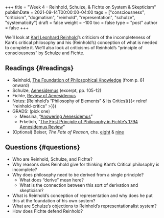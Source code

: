 +++
title = "Week 4 – Reinhold, Schulze, & Fichte on System & Skepticism"
publishDate = 2021-09-14T00:00:00-04:00
tags = ["consciousness", "criticism", "dogmatism", "reinhold", "representation", "schulze", "systematicity"]
draft = false
weight = -100
toc = false
type = "post"
author = false
+++

We&rsquo;ll look at [Karl Leonhard Reinhold](https://plato.stanford.edu/entries/karl-reinhold/)&rsquo;s criticism of the incompleteness of Kant&rsquo;s
critical philosophy and his (Reinhold&rsquo;s) conception of what is needed to complete it.
We&rsquo;ll also look at criticisms of Reinhold&rsquo;s &ldquo;principle of consciousness&rdquo; by Schulze
and Fichte.


## Readings {#readings}

-   Reinhold, [The Foundation of Philosophical Knowledge](https://www.dropbox.com/s/39edf54b4ys1ink/reinhold2000%5Fthe%5Ffoundations%5Fof%5Fphilosophical%5Fknowledge.pdf?dl=0%0A) (from p. 61 onward)
-   Schulze, [Aenesidemus](https://www.dropbox.com/s/k7876sw1zm9rjtc/schulze2000%5Faenesidemus.pdf?dl=0%0A) (excerpt, pp. 105-12)
-   Fichte, [Review of Aenesidemus](https://www.dropbox.com/s/ilppxbj00gwq5ru/fichte2000a%5Freview%5Fof%5Faenesidemus.pdf?dl=0%0A)
-   Notes: [Reinhold&rsquo;s &ldquo;Philosophy of Elements&rdquo; & Its Critics]({{< relref "reinhold-critics" >}})
-   GRADS: (pick one)
    -   Messina, &ldquo;[Answering Aenesidemus](/materials/readings/messina-aenesidemus.pdf)&rdquo;
    -   Frketich, &ldquo;[The First Principle of Philosophy in Fichte’s 1794 Aenesidemus Review](/materials/readings/frketich-fichte-review.pdf)&rdquo;
-   (Optional) Beiser, _The Fate of Reason_, chs. [eight](https://www.dropbox.com/s/0gclgmjjgvtzexi/beiser1987-ch8%5Freinhold%2527s%5Felementarphilosophie.pdf?dl=0) & [nine](https://www.dropbox.com/s/tf33j2zr3740kte/beiser1987-ch9%5Fschulze%2527s%5Fskepticism.pdf?dl=0)


## Questions {#questions}

-   Who are Reinhold, Schulze, and Fichte?
-   Why reasons does Reinhold give for thinking Kant&rsquo;s Critical philosophy is incomplete?
-   Why does philosophy need to be derived from a single principle?
    -   What does &ldquo;derive&rdquo; mean here?
    -   What is the connection between this sort of derivation and skepticism?
-   What is Reinhold&rsquo;s conception of representation and why does he put this at the
    foundation of his own system?
-   What are Schulze&rsquo;s objections to Reinhold&rsquo;s representationalist system?
-   How does Fichte defend Reinhold?
